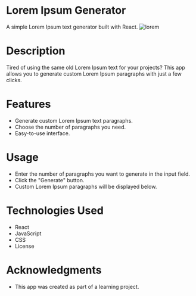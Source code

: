 # Lorem Ipsum Generator
A simple Lorem Ipsum text generator built with React.
![lorem](https://github.com/DarboeDev/LoremIpsum-Generator/assets/125799918/aa6d439e-e068-42f5-94e7-8ad84c9fd28e)

# Description
Tired of using the same old Lorem Ipsum text for your projects? This app allows you to generate custom Lorem Ipsum paragraphs with just a few clicks.

# Features
- Generate custom Lorem Ipsum text paragraphs.
- Choose the number of paragraphs you need.
- Easy-to-use interface.

# Usage
- Enter the number of paragraphs you want to generate in the input field.
- Click the "Generate" button.
- Custom Lorem Ipsum paragraphs will be displayed below.

# Technologies Used
- React
- JavaScript
- CSS
- License

# Acknowledgments
- This app was created as part of a learning project.
